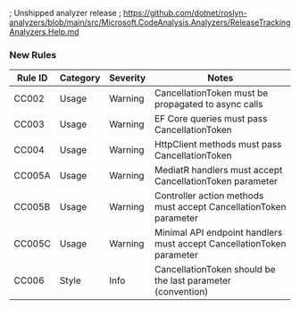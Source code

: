 ; Unshipped analyzer release
; https://github.com/dotnet/roslyn-analyzers/blob/main/src/Microsoft.CodeAnalysis.Analyzers/ReleaseTrackingAnalyzers.Help.md

### New Rules

Rule ID | Category | Severity | Notes
--------|----------|----------|-------
CC002 | Usage | Warning | CancellationToken must be propagated to async calls
CC003 | Usage | Warning | EF Core queries must pass CancellationToken
CC004 | Usage | Warning | HttpClient methods must pass CancellationToken
CC005A | Usage | Warning | MediatR handlers must accept CancellationToken parameter
CC005B | Usage | Warning | Controller action methods must accept CancellationToken parameter
CC005C | Usage | Warning | Minimal API endpoint handlers must accept CancellationToken parameter
CC006 | Style | Info | CancellationToken should be the last parameter (convention)
